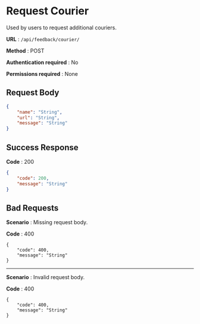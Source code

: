 # Request Courier

Used by users to request additional couriers.

**URL** : `/api/feedback/courier/`

**Method** : POST

**Authentication required** : No

**Permissions required** : None

## Request Body

```json
{
    "name": "String",
    "url": "String",
    "message": "String"
}
```

## Success Response

**Code** : 200

```json
{
    "code": 200,
    "message": "String"
}
```

## Bad Requests

**Scenario** : Missing request body.

**Code** : 400

```
{
    "code": 400,
    "message": "String"
}
```

------

**Scenario** : Invalid request body.

**Code** : 400

```
{
    "code": 400,
    "message": "String"
}
```

